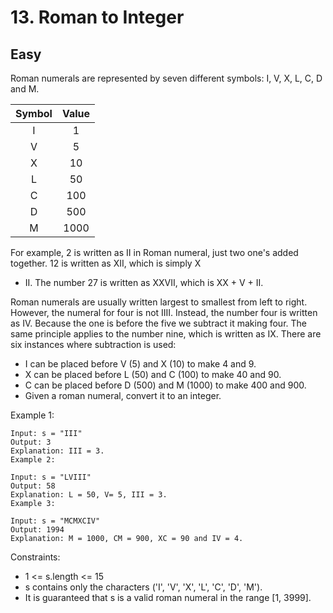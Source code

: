 # 13. Roman to Integer

## Easy

Roman numerals are represented by seven different symbols: I, V, X, L, C, D and M.

| Symbol | Value |
|:------:|:-----:|
|    I   |   1   |
|    V   |   5   |
|    X   |   10  |
|    L   |   50  |
|    C   |  100  |
|    D   |  500  |
|    M   |  1000 |

For example, 2 is written as II in Roman numeral, just two one's added together. 12 is written as XII, which is simply X
+ II. The number 27 is written as XXVII, which is XX + V + II.

Roman numerals are usually written largest to smallest from left to right. However, the numeral for four is not IIII.
Instead, the number four is written as IV. Because the one is before the five we subtract it making four. The same
principle applies to the number nine, which is written as IX. There are six instances where subtraction is used:

* I can be placed before V (5) and X (10) to make 4 and 9.
* X can be placed before L (50) and C (100) to make 40 and 90.
* C can be placed before D (500) and M (1000) to make 400 and 900.
* Given a roman numeral, convert it to an integer.

Example 1:

````
Input: s = "III"
Output: 3
Explanation: III = 3.
Example 2:
````

````
Input: s = "LVIII"
Output: 58
Explanation: L = 50, V= 5, III = 3.
Example 3:
````

````
Input: s = "MCMXCIV"
Output: 1994
Explanation: M = 1000, CM = 900, XC = 90 and IV = 4.
````

Constraints:

* 1 <= s.length <= 15
* s contains only the characters ('I', 'V', 'X', 'L', 'C', 'D', 'M').
* It is guaranteed that s is a valid roman numeral in the range [1, 3999].
